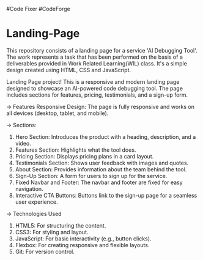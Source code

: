 #Code Fixer
#CodeForge

# Landing-Page
This repository consists of a landing page for a service 'AI Debugging Tool'. The work represents a task that has been performed on the basis of a deliverables provided in Work Related Learning(WIL) class. It's a simple design created using HTML, CSS and JavaScript.

Landing Page project! This is a responsive and modern landing page designed to showcase an AI-powered code debugging tool. The page includes sections for features, pricing, testimonials, and a sign-up form.

-> Features
Responsive Design: The page is fully responsive and works on all devices (desktop, tablet, and mobile).

-> Sections:
1. Hero Section: Introduces the product with a heading, description, and a video.
2. Features Section: Highlights what the tool does.
3. Pricing Section: Displays pricing plans in a card layout.
4. Testimonials Section: Shows user feedback with images and quotes.
5. About Section: Provides information about the team behind the tool.
6. Sign-Up Section: A form for users to sign up for the service.
7. Fixed Navbar and Footer: The navbar and footer are fixed for easy navigation.
8. Interactive CTA Buttons: Buttons link to the sign-up page for a seamless user experience.

-> Technologies Used
1. HTML5: For structuring the content.
2. CSS3: For styling and layout.
3. JavaScript: For basic interactivity (e.g., button clicks).
4. Flexbox: For creating responsive and flexible layouts.
5. Git: For version control.
